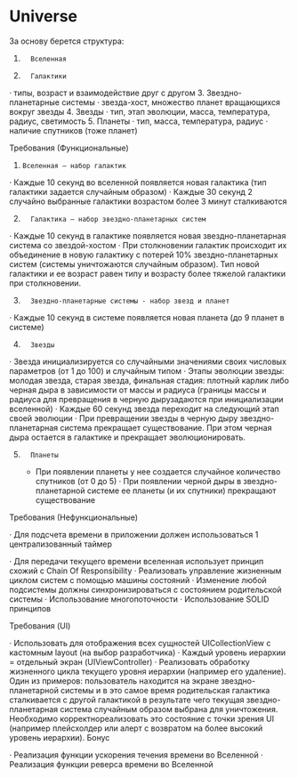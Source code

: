 # Universe

За основу берется структура:

1.       Вселенная
2.       Галактики 
·       типы, возраст и взаимодействие друг с другом
3.       Звездно-планетарные системы 
·       звезда-хост, множество планет вращающихся вокруг звезды
4.       Звезды 
·       тип, этап эволюции, масса, температура, радиус, светимость
5.      Планеты 
·       тип, масса, температура, радиус
·       наличие спутников (тоже планет)
 
Требования (Функциональные)
1.     Вселенная – набор галактик

·       Каждые 10 секунд во вселенной появляется новая галактика (тип галактики задается случайным образом)
·       Каждые 30 секунд 2 случайно выбранные галактики возрастом более 3 минут сталкиваются
 
2.       Галактика – набор звездно-планетарных систем
 
·       Каждые 10 секунд в галактике появляется новая звездно-планетарная система со звездой-хостом
·       При столкновении галактик происходит их объединение в новую галактику с потерей 10% звездно-планетарных систем (системы уничтожаются случайным образом). Тип новой галактики и ее возраст равен типу и возрасту более тяжелой галактики при столкновении.
 
3.       Звездно-планетарные системы - набор звезд и планет
 
·       Каждые 10 секунд в системе появляется новая планета (до 9 планет в системе)
 
4.       Звезды 
·       Звезда инициализируется со случайными значениями своих числовых параметров (от 1 до 100) и случайным типом
·       Этапы эволюции звезды: молодая звезда, старая звезда, финальная стадия: плотный карлик либо черная дыра в зависимости от массы и радиуса (границы массы и радиуса для превращения в черную дырузадаются при инициализации вселенной)
·       Каждые 60 секунд звезда переходит на следующий этап своей эволюции
·       При превращении звезды в черную дыру звездно-планетарная система прекращает существование. При этом черная дыра остается в галактике и прекращает эволюционировать.
 
5.       Планеты 
      - При появлении планеты у нее создается случайное количество спутников (от 0 до 5)
·       При появлении черной дыры в звездно-планетарной системе ее планеты (и их спутники) прекращают существование
 
Требования (Нефункциональные)

·       Для подсчета времени в приложении должен использоваться 1 централизованный таймер

·       Для передачи текущего времени вселенная использует принцип схожий с Chain Of Responsibility
·       Реализовать управление жизненным циклом систем с помощью машины состояний
·       Изменение любой подсистемы должны синхронизироваться с состоянием родительской системы
·       Использование многопоточности
·       Использование SOLID принципов
 
Требования (UI)

·       Использовать для отображения всех сущностей UICollectionView с кастомным layout (на выбор разработчика)
·       Каждый уровень иерархии = отдельный экран (UIViewController)
·   Реализовать обработку жизненного цикла текущего уровня иерархии (например его удаление). Один из примеров: пользователь находится на экране звездно-планетарной системы и в это самое время родительская галактика сталкивается с другой галактикой в результате чего текущая звездно-планетарная система случайным образом выбрана для уничтожения. Необходимо корректнореализовать это состояние с точки зрения UI (например плейсхолдер или алерт с возвратом на более высокий уровень иерархии).
Бонус 

·       Реализация функции ускорения течения времени во Вселенной
·       Реализация функции реверса времени во Вселенной
